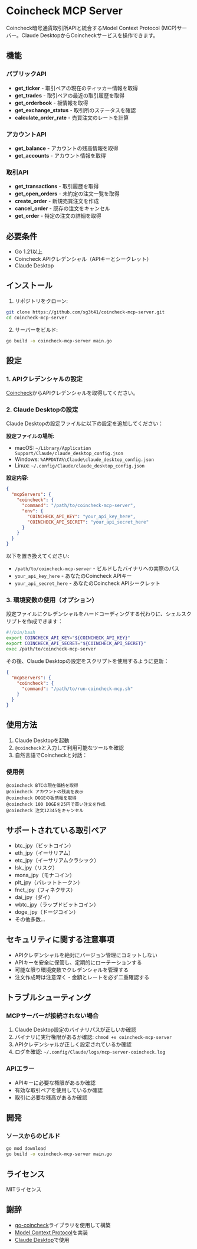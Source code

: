 # Coincheck MCP Server

Coincheck暗号通貨取引所APIと統合するModel Context Protocol (MCP)サーバー。Claude DesktopからCoincheckサービスを操作できます。

## 機能

### パブリックAPI
- **get_ticker** - 取引ペアの現在のティッカー情報を取得
- **get_trades** - 取引ペアの最近の取引履歴を取得
- **get_orderbook** - 板情報を取得
- **get_exchange_status** - 取引所のステータスを確認
- **calculate_order_rate** - 売買注文のレートを計算

### アカウントAPI
- **get_balance** - アカウントの残高情報を取得
- **get_accounts** - アカウント情報を取得

### 取引API
- **get_transactions** - 取引履歴を取得
- **get_open_orders** - 未約定の注文一覧を取得
- **create_order** - 新規売買注文を作成
- **cancel_order** - 既存の注文をキャンセル
- **get_order** - 特定の注文の詳細を取得

## 必要条件

- Go 1.21以上
- Coincheck APIクレデンシャル（APIキーとシークレット）
- Claude Desktop

## インストール

1. リポジトリをクローン:
```bash
git clone https://github.com/sg3t41/coincheck-mcp-server.git
cd coincheck-mcp-server
```

2. サーバーをビルド:
```bash
go build -o coincheck-mcp-server main.go
```

## 設定

### 1. APIクレデンシャルの設定

[Coincheck](https://coincheck.com/ja/exchange/api_settings)からAPIクレデンシャルを取得してください。

### 2. Claude Desktopの設定

Claude Desktopの設定ファイルに以下の設定を追加してください：

**設定ファイルの場所:**
- macOS: `~/Library/Application Support/Claude/claude_desktop_config.json`
- Windows: `%APPDATA%\Claude\claude_desktop_config.json`
- Linux: `~/.config/Claude/claude_desktop_config.json`

**設定内容:**
```json
{
  "mcpServers": {
    "coincheck": {
      "command": "/path/to/coincheck-mcp-server",
      "env": {
        "COINCHECK_API_KEY": "your_api_key_here",
        "COINCHECK_API_SECRET": "your_api_secret_here"
      }
    }
  }
}
```

以下を置き換えてください:
- `/path/to/coincheck-mcp-server` - ビルドしたバイナリへの実際のパス
- `your_api_key_here` - あなたのCoincheck APIキー
- `your_api_secret_here` - あなたのCoincheck APIシークレット

### 3. 環境変数の使用（オプション）

設定ファイルにクレデンシャルをハードコーディングする代わりに、シェルスクリプトを作成できます：

```bash
#!/bin/bash
export COINCHECK_API_KEY="${COINCHECK_API_KEY}"
export COINCHECK_API_SECRET="${COINCHECK_API_SECRET}"
exec /path/to/coincheck-mcp-server
```

その後、Claude Desktopの設定をスクリプトを使用するように更新：
```json
{
  "mcpServers": {
    "coincheck": {
      "command": "/path/to/run-coincheck-mcp.sh"
    }
  }
}
```

## 使用方法

1. Claude Desktopを起動
2. `@coincheck`と入力して利用可能なツールを確認
3. 自然言語でCoincheckと対話：

### 使用例
```
@coincheck BTCの現在価格を取得
@coincheck アカウントの残高を表示
@coincheck DOGEの板情報を取得
@coincheck 100 DOGEを25円で買い注文を作成
@coincheck 注文12345をキャンセル
```

## サポートされている取引ペア

- btc_jpy（ビットコイン）
- eth_jpy（イーサリアム）
- etc_jpy（イーサリアムクラシック）
- lsk_jpy（リスク）
- mona_jpy（モナコイン）
- plt_jpy（パレットトークン）
- fnct_jpy（フィネクサス）
- dai_jpy（ダイ）
- wbtc_jpy（ラップドビットコイン）
- doge_jpy（ドージコイン）
- その他多数...

## セキュリティに関する注意事項

- APIクレデンシャルを絶対にバージョン管理にコミットしない
- APIキーを安全に保管し、定期的にローテーションする
- 可能な限り環境変数でクレデンシャルを管理する
- 注文作成時は注意深く - 金額とレートを必ず二重確認する

## トラブルシューティング

### MCPサーバーが接続されない場合
1. Claude Desktop設定のバイナリパスが正しいか確認
2. バイナリに実行権限があるか確認: `chmod +x coincheck-mcp-server`
3. APIクレデンシャルが正しく設定されているか確認
4. ログを確認: `~/.config/Claude/logs/mcp-server-coincheck.log`

### APIエラー
- APIキーに必要な権限があるか確認
- 有効な取引ペアを使用しているか確認
- 取引に必要な残高があるか確認

## 開発

### ソースからのビルド
```bash
go mod download
go build -o coincheck-mcp-server main.go
```


## ライセンス

MITライセンス

## 謝辞

- [go-coincheck](https://github.com/sg3t41/go-coincheck)ライブラリを使用して構築
- [Model Context Protocol](https://modelcontextprotocol.io/)を実装
- [Claude Desktop](https://claude.ai/download)で使用